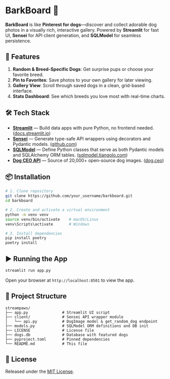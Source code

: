 # BarkBoard 🐶

**BarkBoard** is like **Pinterest for dogs**—discover and collect adorable dog photos in a visually rich, interactive gallery. Powered by **Streamlit** for fast UI, **Sensei** for API client generation, and **SQLModel** for seamless persistence.

## 🚀 Features

1. **Random & Breed-Specific Dogs**: Get surprise pups or choose your favorite breed.
2. **Pin to Favorites**: Save photos to your own gallery for later viewing.
3. **Gallery View**: Scroll through saved dogs in a clean, grid-based interface.
4. **Stats Dashboard**: See which breeds you love most with real-time charts.

## 🛠️ Tech Stack

* **[Streamlit](https://docs.streamlit.io/)** — Build data apps with pure Python, no frontend needed. ([docs.streamlit.io][1])
* **[Sensei](https://github.com/CrocoFactory/sensei)** — Generate type-safe API wrappers using decorators and Pydantic models. ([github.com][2])
* **[SQLModel](https://sqlmodel.tiangolo.com/)** — Define Python classes that serve as both Pydantic models and SQLAlchemy ORM tables. ([sqlmodel.tiangolo.com][3])
* **[Dog CEO API](https://dog.ceo/dog-api/)** — Source of 20,000+ open-source dog images. ([dog.ceo][4])

## 📦 Installation

```bash
# 1. Clone repository
git clone https://github.com/your_username/barkboard.git
cd barkboard

# 2. Create and activate a virtual environment
python -m venv venv
source venv/bin/activate    # macOS/Linux
venv\Scripts\activate       # Windows

# 3. Install dependencies
pip install poetry
poetry install
```

## ▶️ Running the App

```bash
streamlit run app.py
```

Open your browser at `http://localhost:8501` to view the app.

## 📂 Project Structure

```
streampaws/
├── app.py               # Streamlit UI script
├── client/              # Sensei API wrapper module
│   └── api.py           # DogImage model & get_random_dog endpoint
├── models.py            # SQLModel ORM definitions and DB init
├── LICENSE              # License file
├── dogs.db              # Database with featured dogs
├── pyproject.toml       # Pinned dependencies
└── README.md            # This file
```

## 📄 License

Released under the [MIT License](https://opensource.org/licenses/MIT).

[1]: https://docs.streamlit.io/?utm_source=chatgpt.com
[2]: https://github.com/CrocoFactory/sensei?utm_source=chatgpt.com
[3]: https://sqlmodel.tiangolo.com/?utm_source=chatgpt.com
[4]: https://dog.ceo/dog-api/documentation/?utm_source=chatgpt.com
